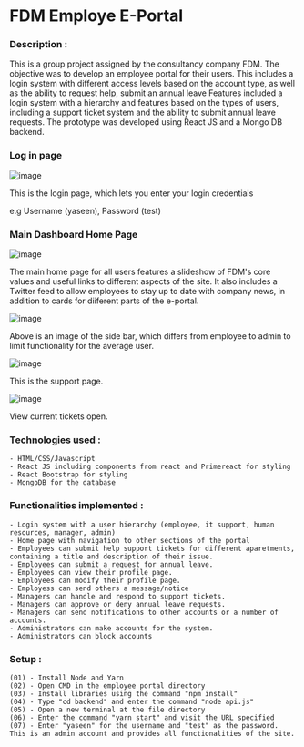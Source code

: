 # FDM Employe E-Portal

### Description :
This is a group project assigned by the consultancy company FDM. The objective was to develop an employee portal for their users. 
This includes a login system with different access levels based on the account type, as well as the ability to request help, submit an annual leave
Features included a login system with a hierarchy and features based on the types of users, including a support ticket system and the ability to submit annual leave requests. 
The prototype was developed using React JS and a Mongo DB backend.

### Log in page

![image](https://user-images.githubusercontent.com/56612823/231566196-46dc5418-c79d-4454-9ce1-ecf66d8d7ea0.png)

This is the login page, which lets you enter your login credentials

e.g Username (yaseen), Password (test)

### Main Dashboard Home Page

![image](https://user-images.githubusercontent.com/56612823/231566398-b6c8059d-ea3d-4cfa-ab55-2938af9b3eec.png)

The main home page for all users features a slideshow of FDM's core values and useful links to different aspects of the site. It also includes a Twitter feed to allow employees to stay up to date with company news, in addition to cards for diiferent parts of the e-portal.

![image](https://user-images.githubusercontent.com/56612823/231569962-bbc0a188-8374-4ac5-a99b-3409e63bebe9.png)

Above is an image of the side bar, which differs from employee to admin to limit functionality for the average user.

![image](https://user-images.githubusercontent.com/56612823/231571178-7c363feb-6b20-4130-9896-d6d16a98835f.png)

This is the support page.

![image](https://user-images.githubusercontent.com/56612823/231571279-b1030a41-9b15-4332-b395-0f1c3d50c936.png)

View current tickets open.

### Technologies used :
    - HTML/CSS/Javascript
    - React JS including components from react and Primereact for styling 
    - React Bootstrap for styling
    - MongoDB for the database
    
### Functionalities implemented :
    - Login system with a user hierarchy (employee, it support, human resources, manager, admin)
    - Home page with navigation to other sections of the portal
    - Employees can submit help support tickets for different aparetments, containing a title and description of their issue.
    - Employees can submit a request for annual leave.
    - Employees can view their profile page.
    - Employees can modify their profile page.
    - Employess can send others a message/notice
    - Managers can handle and respond to support tickets.
    - Managers can approve or deny annual leave requests.
    - Managers can send notifications to other accounts or a number of accounts.
    - Administrators can make accounts for the system.
    - Administrators can block accounts

### Setup :
    (01) - Install Node and Yarn
    (02) - Open CMD in the employee portal directory
    (03) - Install libraries using the command "npm install"
    (04) - Type "cd backend" and enter the command "node api.js"
    (05) - Open a new terminal at the file directory
    (06) - Enter the command "yarn start" and visit the URL specified
    (07) - Enter "yaseen" for the username and "test" as the password. This is an admin account and provides all functionalities of the site.
